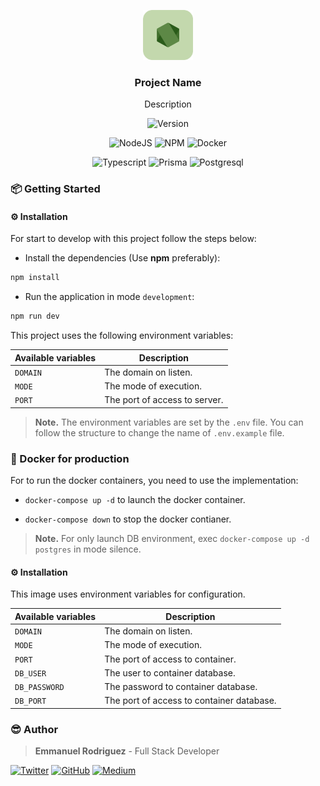 <p align="center">
    <img src="./markdown/logo.svg" alt="Logo" width="80" height="80" />
    <h3 align="center">Project Name</h3>
    <p align="center">Description</p>
</p>

<p align="center">
    <img src="https://img.shields.io/badge/Verion-v0.0.1-EBCB8B?style=for-the-badge" alt="Version" />
</p>

<p align="center">
    <img src="https://img.shields.io/badge/v14.X-ECEFF4?style=for-the-badge&logo=Node.js" alt="NodeJS" />
    <img src="https://img.shields.io/badge/v7.X-ECEFF4?style=for-the-badge&logo=npm" alt="NPM" />
    <img src="https://img.shields.io/badge/v20.x-ECEFF4?style=for-the-badge&logo=Docker" alt="Docker" />
</p>

<p align="center">
    <img src="https://img.shields.io/badge/supported-A7C9E6?style=for-the-badge&logo=Typescript" alt="Typescript" />
    <img src="https://img.shields.io/badge/v3.x-ECEFF4?style=for-the-badge&logo=Prisma&logoColor=2E3440" alt="Prisma" />
    <img src="https://img.shields.io/badge/v14.x-ECEFF4?style=for-the-badge&logo=postgresql" alt="Postgresql" />
</p>

### 📦 Getting Started

#### ⚙️ Installation

For start to develop with this project follow the steps below:

-   Install the dependencies (Use **npm** preferably):

```bash
npm install
```

-   Run the application in mode `development`:

```bash
npm run dev
```

This project uses the following environment variables:

| Available variables | Description                   |
| ------------------- | ----------------------------- |
| `DOMAIN`            | The domain on listen.         |
| `MODE`              | The mode of execution.        |
| `PORT`              | The port of access to server. |

> **Note.** The environment variables are set by the `.env` file. You can follow the structure to change the name of `.env.example` file.

### 🚀 Docker for production

For to run the docker containers, you need to use the implementation:

-   `docker-compose up -d` to launch the docker container.

-   `docker-compose down` to stop the docker contianer.

> **Note.** For only launch DB environment, exec `docker-compose up -d postgres` in mode silence.

#### ⚙️ Installation

This image uses environment variables for configuration.

| Available variables | Description                               |
| ------------------- | ----------------------------------------- |
| `DOMAIN`            | The domain on listen.                     |
| `MODE`              | The mode of execution.                    |
| `PORT`              | The port of access to container.          |
| `DB_USER`           | The user to container database.           |
| `DB_PASSWORD`       | The password to container database.       |
| `DB_PORT`           | The port of access to container database. |

### 😎 Author

> **Emmanuel Rodriguez** - Full Stack Developer

[![Twitter](https://img.shields.io/badge/Twitter-ECEFF4?style=for-the-badge&logo=Twitter)](https://twitter.com/roremDev)
[![GitHub](https://img.shields.io/badge/GitHub-ECEFF4?style=for-the-badge&logo=GitHub&logoColor=2E3440)](https://github.com/roremdev)
[![Medium](https://img.shields.io/badge/Medium-ECEFF4?style=for-the-badge&logo=Medium&logoColor=2E3440)](https://medium.com/@roremDev)
